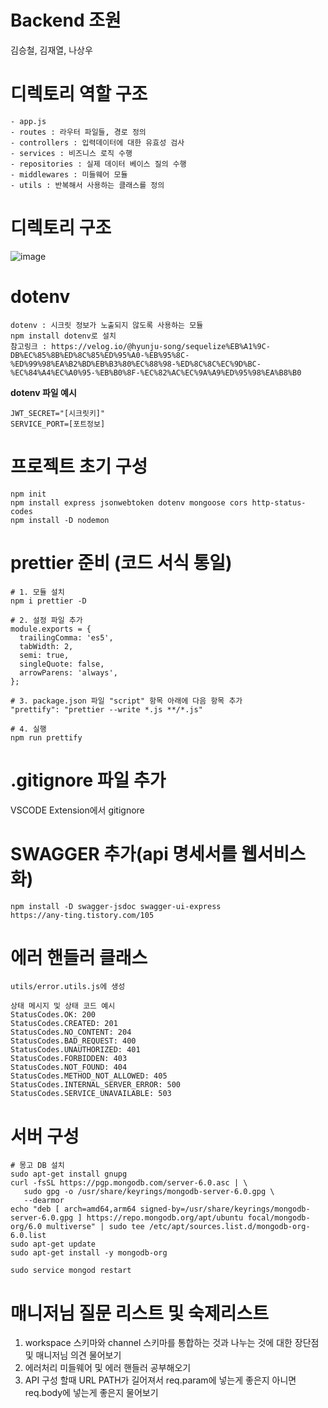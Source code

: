 # Backend 조원
김승철, 김재열, 나상우

# 디렉토리 역할 구조
```
- app.js
- routes : 라우터 파일들, 경로 정의
- controllers : 입력데이터에 대한 유효성 검사
- services : 비즈니스 로직 수행
- repositories : 실제 데이터 베이스 질의 수행
- middlewares : 미들웨어 모듈
- utils : 반복해서 사용하는 클래스를 정의
```

# 디렉토리 구조
![image](https://github.com/swaglack/Backend/assets/58283954/4ac5e324-7302-41c1-9f89-ac7a137b47fc)

# dotenv
```
dotenv : 시크릿 정보가 노출되지 않도록 사용하는 모듈
npm install dotenv로 설치
참고링크 : https://velog.io/@hyunju-song/sequelize%EB%A1%9C-DB%EC%85%8B%ED%8C%85%ED%95%A0-%EB%95%8C-%ED%99%98%EA%B2%BD%EB%B3%80%EC%88%98-%ED%8C%8C%EC%9D%BC-%EC%84%A4%EC%A0%95-%EB%B0%8F-%EC%82%AC%EC%9A%A9%ED%95%98%EA%B8%B0
```
**dotenv 파일 예시**
```
JWT_SECRET="[시크릿키]"
SERVICE_PORT=[포트정보]
```

# 프로젝트 초기 구성
```
npm init
npm install express jsonwebtoken dotenv mongoose cors http-status-codes
npm install -D nodemon
```

# prettier 준비 (코드 서식 통일)
```
# 1. 모듈 설치
npm i prettier -D

# 2. 설정 파일 추가
module.exports = {
  trailingComma: 'es5',
  tabWidth: 2,
  semi: true,
  singleQuote: false,
  arrowParens: 'always',
};

# 3. package.json 파일 "script" 항목 아래에 다음 항목 추가
"prettify": "prettier --write *.js **/*.js"

# 4. 실행
npm run prettify
```

# .gitignore 파일 추가
VSCODE Extension에서 gitignore

# SWAGGER 추가(api 명세서를 웹서비스 화)
```
npm install -D swagger-jsdoc swagger-ui-express
https://any-ting.tistory.com/105
```

# 에러 핸들러 클래스
```
utils/error.utils.js에 생성

상태 메시지 및 상태 코드 예시
StatusCodes.OK: 200
StatusCodes.CREATED: 201
StatusCodes.NO_CONTENT: 204
StatusCodes.BAD_REQUEST: 400
StatusCodes.UNAUTHORIZED: 401
StatusCodes.FORBIDDEN: 403
StatusCodes.NOT_FOUND: 404
StatusCodes.METHOD_NOT_ALLOWED: 405
StatusCodes.INTERNAL_SERVER_ERROR: 500
StatusCodes.SERVICE_UNAVAILABLE: 503
```

# 서버 구성
```
# 몽고 DB 설치
sudo apt-get install gnupg
curl -fsSL https://pgp.mongodb.com/server-6.0.asc | \
   sudo gpg -o /usr/share/keyrings/mongodb-server-6.0.gpg \
   --dearmor
echo "deb [ arch=amd64,arm64 signed-by=/usr/share/keyrings/mongodb-server-6.0.gpg ] https://repo.mongodb.org/apt/ubuntu focal/mongodb-org/6.0 multiverse" | sudo tee /etc/apt/sources.list.d/mongodb-org-6.0.list
sudo apt-get update
sudo apt-get install -y mongodb-org

sudo service mongod restart
```

# 매니저님 질문 리스트 및 숙제리스트
1. workspace 스키마와 channel 스키마를 통합하는 것과 나누는 것에 대한 장단점 및 매니저님 의견 물어보기
2. 에러처리 미들웨어 및 에러 핸들러 공부해오기
3. API 구성 할때 URL PATH가 길어져서 req.param에 넣는게 좋은지 아니면 req.body에 넣는게 좋은지 물어보기
